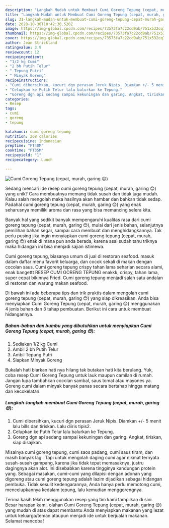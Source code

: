 ```yaml
---
description: "Langkah Mudah untuk Membuat Cumi Goreng Tepung (cepat, murah, garing 😊), Bisa Manjain Lidah"
title: "Langkah Mudah untuk Membuat Cumi Goreng Tepung (cepat, murah, garing 😊), Bisa Manjain Lidah"
slug: 31-langkah-mudah-untuk-membuat-cumi-goreng-tepung-cepat-murah-garing-bisa-manjain-lidah
date: 2020-10-30T10:42:30.520Z
image: https://img-global.cpcdn.com/recipes/73573fa7c22cd9ab/751x532cq70/cumi-goreng-tepung-cepat-murah-garing-😊-foto-resep-utama.jpg
thumbnail: https://img-global.cpcdn.com/recipes/73573fa7c22cd9ab/751x532cq70/cumi-goreng-tepung-cepat-murah-garing-😊-foto-resep-utama.jpg
cover: https://img-global.cpcdn.com/recipes/73573fa7c22cd9ab/751x532cq70/cumi-goreng-tepung-cepat-murah-garing-😊-foto-resep-utama.jpg
author: Jean Strickland
ratingvalue: 3.9
reviewcount: 12
recipeingredient:
- "1/2 kg Cumi"
- "2 bh Putih Telur"
- " Tepung Putri"
- " Minyak Goreng"
recipeinstructions:
- "Cumi dibersihkan, kucuri dgn perasan Jeruk Nipis. Diamkan +/- 5 menit lalu bills dan tiriskan. Lalu diiris tipis2."
- "Celupkan ke Putih Telur lalu balurkan ke Tepung."
- "Goreng dgn api sedang sampai kekuningan dan garing. Angkat, tiriskan, siap disajikan."
categories:
- Resep
tags:
- cumi
- goreng
- tepung

katakunci: cumi goreng tepung 
nutrition: 268 calories
recipecuisine: Indonesian
preptime: "PT40M"
cooktime: "PT35M"
recipeyield: "1"
recipecategory: Lunch

---
```



![Cumi Goreng Tepung (cepat, murah, garing 😊)](https://img-global.cpcdn.com/recipes/73573fa7c22cd9ab/751x532cq70/cumi-goreng-tepung-cepat-murah-garing-😊-foto-resep-utama.jpg)

Sedang mencari ide resep cumi goreng tepung (cepat, murah, garing 😊) yang unik? Cara membuatnya memang tidak susah dan tidak juga mudah. Kalau salah mengolah maka hasilnya akan hambar dan bahkan tidak sedap. Padahal cumi goreng tepung (cepat, murah, garing 😊) yang enak seharusnya memiliki aroma dan rasa yang bisa memancing selera kita.

Banyak hal yang sedikit banyak mempengaruhi kualitas rasa dari cumi goreng tepung (cepat, murah, garing 😊), mulai dari jenis bahan, selanjutnya pemilihan bahan segar, sampai cara membuat dan menghidangkannya. Tak perlu pusing jika ingin menyiapkan cumi goreng tepung (cepat, murah, garing 😊) enak di mana pun anda berada, karena asal sudah tahu triknya maka hidangan ini bisa menjadi sajian istimewa.

Cumi goreng tepung, biasanya umum di jual di restoran seafood. masuk dalam daftar menu favorit keluarga, dan cocok sekali di makan dengan cocolan saus. Cumi goreng tepung crispy tahan lama seharian secara alami, enak bangettt RESEP CUMI GORENG TEPUNG enakkk, crispy, tahan lama, super cepat bikinnya Fried. Cumi goreng tepung menjadi salah satu andalan di restoran dan warung makan seafood.


Di bawah ini ada beberapa tips dan trik praktis dalam mengolah cumi goreng tepung (cepat, murah, garing 😊) yang siap dikreasikan. Anda bisa menyiapkan Cumi Goreng Tepung (cepat, murah, garing 😊) menggunakan 4 jenis bahan dan 3 tahap pembuatan. Berikut ini cara untuk membuat hidangannya.

<!--inarticleads1-->

##### Bahan-bahan dan bumbu yang dibutuhkan untuk menyiapkan Cumi Goreng Tepung (cepat, murah, garing 😊):

1. Sediakan 1/2 kg Cumi
1. Ambil 2 bh Putih Telur
1. Ambil  Tepung Putri
1. Siapkan  Minyak Goreng


Bukalah hati biarkan hati nya hilang tak butakan hati kita berulang. Yuk, coba resep Cumi Goreng Tepung untuk lauk maupun camilan di rumah. Jangan lupa tambahkan cocolan sambal, saus tomat atau mayones ya. Goreng cumi dalam minyak banyak panas secara bertahap hingga matang dan kecokelatan. 

<!--inarticleads2-->

##### Langkah-langkah membuat Cumi Goreng Tepung (cepat, murah, garing 😊):

1. Cumi dibersihkan, kucuri dgn perasan Jeruk Nipis. Diamkan +/- 5 menit lalu bills dan tiriskan. Lalu diiris tipis2.
1. Celupkan ke Putih Telur lalu balurkan ke Tepung.
1. Goreng dgn api sedang sampai kekuningan dan garing. Angkat, tiriskan, siap disajikan.


Misalnya cumi goreng tepung, cumi saos padang, cumi saus tiram, dan masih banyak lagi. Tapi untuk mengolah daging cumi agar nikmat ternyata susah-susah gampang, karena jika tidak tepat memasaknya, justru dagingnya akan alot. Ini disebabkan karena tingginya kandungan protein yang. Sebagai masakan, cumi-cumi yang dilapisi dengan adonan yang digoreng atau cumi goreng tepung adalah lazim dijadikan sebagai hidangan pembuka. Tidak sesulit kedengarannya, Anda hanya perlu memotong cumi, mencelupkannya kedalam tepung, lalu kemudian menggorengnya. 

Terima kasih telah menggunakan resep yang tim kami tampilkan di sini. Besar harapan kami, olahan Cumi Goreng Tepung (cepat, murah, garing 😊) yang mudah di atas dapat membantu Anda menyiapkan makanan yang lezat untuk keluarga/teman ataupun menjadi ide untuk berjualan makanan. Selamat mencoba!
